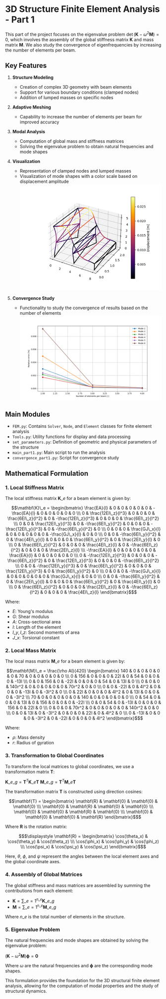 # 3D Structure Finite Element Analysis - Part 1

This part of the project focuses on the eigenvalue problem $\displaystyle \det(\mathbf{K} - \omega^2 \mathbf{M}) = 0$, which involves the assembly of the global stiffness matrix $\mathbf{K}$ and mass matrix $\mathbf{M}$. We also study the convergence of eigenfrequencies by increasing the number of elements per beam.

## Key Features

1. **Structure Modeling**
   - Creation of complex 3D geometry with beam elements
   - Support for various boundary conditions (clamped nodes)
   - Addition of lumped masses on specific nodes

2. **Adaptive Meshing**
   - Capability to increase the number of elements per beam for improved accuracy

3. **Modal Analysis**
   - Computation of global mass and stiffness matrices
   - Solving the eigenvalue problem to obtain natural frequencies and mode shapes

4. **Visualization**
   - Representation of clamped nodes and lumped masses
   - Visualization of mode shapes with a color scale based on displacement amplitude
   ![mode](Pictures/mode_shape.png)

5. **Convergence Study**
   - Functionality to study the convergence of results based on the number of elements
   ![convergence](Pictures/convergence_part1.png)

## Main Modules

- `FEM.py`: Contains `Solver`, `Node`, and `Element` classes for finite element analysis
- `Tools.py`: Utility functions for display and data processing
- `set_parameters.py`: Definition of geometric and physical parameters of the structure
- `main_part1.py`: Main script to run the analysis
- `convergence_part1.py`: Script for convergence study

## Mathematical Formulation

### 1. Local Stiffness Matrix

The local stiffness matrix $\mathbf{K}\_e$ for a beam element is given by:

```math
\mathbf{K}\_e = \begin{bmatrix}
\frac{EA}{l} & 0 & 0 & 0 & 0 & 0 & -\frac{EA}{l} & 0 & 0 & 0 & 0 & 0 \\\
0 & \frac{12EI\_z}{l^3} & 0 & 0 & 0 & \frac{6EI\_z}{l^2} & 0 & -\frac{12EI\_z}{l^3} & 0 & 0 & 0 & \frac{6EI\_z}{l^2} \\\
0 & 0 & \frac{12EI\_y}{l^3} & 0 & -\frac{6EI\_y}{l^2} & 0 & 0 & 0 & -\frac{12EI\_y}{l^3} & 0 & -\frac{6EI\_y}{l^2} & 0 \\\
0 & 0 & 0 & \frac{GJ\_x}{l} & 0 & 0 & 0 & 0 & 0 & -\frac{GJ\_x}{l} & 0 & 0 \\\
0 & 0 & -\frac{6EI\_y}{l^2} & 0 & \frac{4EI\_y}{l} & 0 & 0 & 0 & \frac{6EI\_y}{l^2} & 0 & \frac{2EI\_y}{l} & 0 \\\
0 & \frac{6EI\_z}{l^2} & 0 & 0 & 0 & \frac{4EI\_z}{l} & 0 & -\frac{6EI\_z}{l^2} & 0 & 0 & 0 & \frac{2EI\_z}{l} \\\
-\frac{EA}{l} & 0 & 0 & 0 & 0 & 0 & \frac{EA}{l} & 0 & 0 & 0 & 0 & 0 \\\
0 & -\frac{12EI\_z}{l^3} & 0 & 0 & 0 & -\frac{6EI\_z}{l^2} & 0 & \frac{12EI\_z}{l^3} & 0 & 0 & 0 & -\frac{6EI\_z}{l^2} \\\
0 & 0 & -\frac{12EI\_y}{l^3} & 0 & \frac{6EI\_y}{l^2} & 0 & 0 & 0 & \frac{12EI\_y}{l^3} & 0 & \frac{6EI\_y}{l^2} & 0 \\\
0 & 0 & 0 & -\frac{GJ\_x}{l} & 0 & 0 & 0 & 0 & 0 & \frac{GJ\_x}{l} & 0 & 0 \\\
0 & 0 & -\frac{6EI\_y}{l^2} & 0 & \frac{2EI\_y}{l} & 0 & 0 & 0 & \frac{6EI\_y}{l^2} & 0 & \frac{4EI\_y}{l} & 0 \\\
0 & \frac{6EI\_z}{l^2} & 0 & 0 & 0 & \frac{2EI\_z}{l} & 0 & -\frac{6EI\_z}{l^2} & 0 & 0 & 0 & \frac{4EI\_z}{l}
\end{bmatrix}$
```

Where:
- $E$: Young's modulus
- $G$: Shear modulus
- $A$: Cross-sectional area
- $l$: Length of the element
- $I\_y, I\_z$: Second moments of area
- $J\_x$: Torsional constant

### 2. Local Mass Matrix

The local mass matrix $\mathbf{M}\_e$ for a beam element is given by:

```math
\mathbf{M}\_e = \frac{\rho Al}{420} \begin{bmatrix}
140 & 0 & 0 & 0 & 0 & 0 & 70 & 0 & 0 & 0 & 0 & 0 \\\
0 & 156 & 0 & 0 & 0 & 22l & 0 & 54 & 0 & 0 & 0 & -13l \\\
0 & 0 & 156 & 0 & -22l & 0 & 0 & 0 & 54 & 0 & 13l & 0 \\\
0 & 0 & 0 & 140r^2 & 0 & 0 & 0 & 0 & 0 & 70r^2 & 0 & 0 \\\
0 & 0 & -22l & 0 & 4l^2 & 0 & 0 & 0 & -13l & 0 & -3l^2 & 0 \\\
0 & 22l & 0 & 0 & 0 & 4l^2 & 0 & 13l & 0 & 0 & 0 & -3l^2 \\\
70 & 0 & 0 & 0 & 0 & 0 & 140 & 0 & 0 & 0 & 0 & 0 \\\
0 & 54 & 0 & 0 & 0 & 13l & 0 & 156 & 0 & 0 & 0 & -22l \\\
0 & 0 & 54 & 0 & -13l & 0 & 0 & 0 & 156 & 0 & 22l & 0 \\\
0 & 0 & 0 & 70r^2 & 0 & 0 & 0 & 0 & 0 & 140r^2 & 0 & 0 \\\
0 & 0 & 13l & 0 & -3l^2 & 0 & 0 & 0 & 22l & 0 & 4l^2 & 0 \\\
0 & -13l & 0 & 0 & 0 & -3l^2 & 0 & -22l & 0 & 0 & 0 & 4l^2
\end{bmatrix}$
```

Where:
- $\rho$: Mass density
- $r$: Radius of gyration

### 3. Transformation to Global Coordinates

To transform the local matrices to global coordinates, we use a transformation matrix $\mathbf{T}$:

$\displaystyle \mathbf{K}\_{e\_g} = \mathbf{T}^T \mathbf{K}\_e \mathbf{T}$
$\displaystyle \mathbf{M}\_{e\_g} = \mathbf{T}^T \mathbf{M}\_e \mathbf{T}$

The transformation matrix $\mathbf{T}$ is constructed using direction cosines:
```math
\mathbf{T} = \begin{bmatrix}
\mathbf{R} & \mathbf{0} & \mathbf{0} & \mathbf{0} \\\
\mathbf{0} & \mathbf{R} & \mathbf{0} & \mathbf{0} \\\
\mathbf{0} & \mathbf{0} & \mathbf{R} & \mathbf{0} \\\
\mathbf{0} & \mathbf{0} & \mathbf{0} & \mathbf{R}
\end{bmatrix}$
```

Where $\mathbf{R}$ is the rotation matrix:
```math
$\displaystyle \mathbf{R} = \begin{bmatrix}
\cos(\theta_x) & \cos(\theta_y) & \cos(\theta_z) \\\
\cos(\phi_x) & \cos(\phi_y) & \cos(\phi_z) \\\
\cos(\psi_x) & \cos(\psi_y) & \cos(\psi_z)
\end{bmatrix}$
```
Here, $\theta$, $\phi$, and $\psi$ represent the angles between the local element axes and the global coordinate axes.

### 4. Assembly of Global Matrices

The global stiffness and mass matrices are assembled by summing the contributions from each element:

- $\displaystyle \mathbf{K} = \sum\_{e=1}^{n\_e} \mathbf{K}\_{e\_g}$
- $\displaystyle \mathbf{M} = \sum\_{e=1}^{n\_e} \mathbf{M}\_{e\_g}$

Where $n\_e$ is the total number of elements in the structure.

### 5. Eigenvalue Problem

The natural frequencies and mode shapes are obtained by solving the eigenvalue problem:

$\displaystyle (\mathbf{K} - \omega^2 \mathbf{M}) \mathbf{\phi} = \mathbf{0}$

Where $\omega$ are the natural frequencies and $\mathbf{\phi}$ are the corresponding mode shapes.

This formulation provides the foundation for the 3D structural finite element analysis, allowing for the computation of modal properties and the study of structural dynamics.